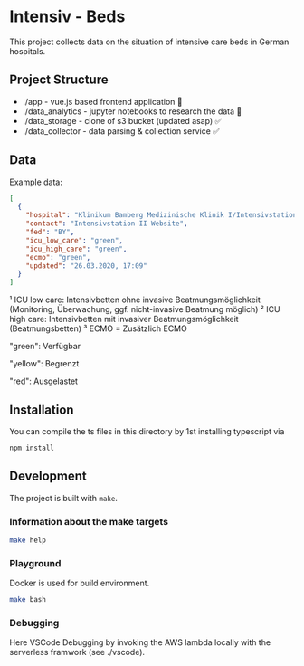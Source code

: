 # Intensiv - Beds

This project collects data on the situation of intensive care beds in German hospitals.

## Project Structure

- ./app - vue.js based frontend application :construction:
- ./data_analytics - jupyter notebooks to research the data :construction:
- ./data_storage - clone of s3 bucket (updated asap)  :white_check_mark:
- ./data_collector - data parsing & collection service  :white_check_mark:

## Data

Example data:

```json
[
  {
    "hospital": "Klinikum Bamberg Medizinische Klinik I/Intensivstation II, Medizinische Klinik I, Buger Straße 80, 96049 Bamberg",
    "contact": "Intensivstation II Website",
    "fed": "BY",
    "icu_low_care": "green",
    "icu_high_care": "green",
    "ecmo": "green",
    "updated": "26.03.2020, 17:09"
  }
]
```

¹ ICU low care: Intensivbetten ohne invasive Beatmungsmöglichkeit (Monitoring, Überwachung, ggf. nicht-invasive Beatmung möglich)
² ICU high care: Intensivbetten mit invasiver Beatmungsmöglichkeit (Beatmungsbetten)
³ ECMO = Zusätzlich ECMO

"green": Verfügbar

"yellow": Begrenzt

"red": Ausgelastet

## Installation

You can compile the ts files in this directory by 1st installing typescript via

```bash
npm install
```

## Development

The project is built with `make`.

### Information about the make targets

```bash
make help
```

### Playground

Docker is used for build environment.

```bash
make bash
```

### Debugging

Here VSCode Debugging by invoking the AWS lambda locally with the serverless framwork (see ./vscode).
